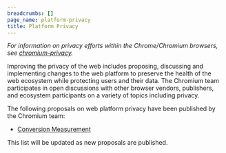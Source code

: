 ```yaml
---
breadcrumbs: []
page_name: platform-privacy
title: Platform Privacy
---
```


*For information on privacy efforts within the Chrome/Chromium browsers, see
[chromium-privacy](/).*

Improving the privacy of the web includes proposing, discussing and implementing
changes to the web platform to preserve the health of the web ecosystem while
protecting users and their data. The Chromium team participates in open
discussions with other browser vendors, publishers, and ecosystem participants
on a variety of topics including privacy.

The following proposals on web platform privacy have been published by the
Chromium team:

*   [Conversion
            Measurement](https://github.com/csharrison/conversion-measurement-api)

This list will be updated as new proposals are published.

